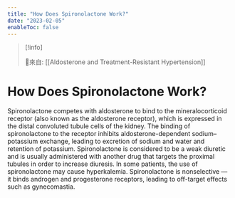 ```yaml
---
title: "How Does Spironolactone Work?"
date: "2023-02-05"
enableToc: false
---
```


> [!info] 
> 
> 🌱來自: [[Aldosterone and Treatment-Resistant Hypertension]]

# How Does Spironolactone Work?

Spironolactone competes with aldosterone to bind to the mineralocorticoid receptor (also known as the aldosterone receptor), which is expressed in the distal convoluted tubule cells of the kidney. The binding of spironolactone to the receptor inhibits aldosterone-dependent sodium–potassium exchange, leading to excretion of sodium and water and retention of potassium. Spironolactone is considered to be a weak diuretic and is usually administered with another drug that targets the proximal tubules in order to increase diuresis. In some patients, the use of spironolactone may cause hyperkalemia. Spironolactone is nonselective — it binds androgen and progesterone receptors, leading to off-target effects such as gynecomastia.

